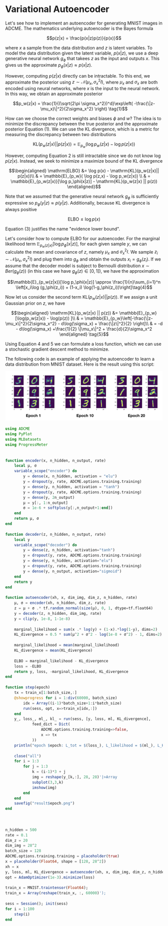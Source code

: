 # Variational Autoencoder

Let's see how to implement an autoencoder for generating MNIST images in ADCME. The mathematics underlying autoencoder is the Bayes formula

$$p(z|x) = \frac{p(x|z)p(z)}{p(x)}$$

where $x$ a sample from the data distribution and $z$ is latent variables. To model the data distribution given the latent variable, $p(x|z)$, we use a deep generative neural network $g_\phi$ that takees $z$ as the input and outputs $x$. This gives us the approximate $p_\phi(x|z) \approx p(x|z)$. 

However, computing $p(z|x)$ directly can be intractable. To this end, we approximate the posterior using $z\sim \mathcal{N}(\mu_x, \sigma_x^2I)$, where $\mu_x$ and $\sigma_x$ are both encoded using neural networks, where $x$ is the input to the neural network. In this way, we obtain an approximate posterior 

$$p_w(z|x) = \frac{1}{(\sqrt{2\pi \sigma_x^2})^d}\exp\left( -\frac{\|z-\mu_x)\|^2}{2\sigma_x^2} \right) \tag{1}$$

How can we choose the correct weights and biases $\phi$ and $w$? The idea is to minimize the discrepancy between the true posterior and the approximate posterior Equation (1). We can use the KL divergence, which is a metric for measuring the discrepancy between two distributions

$$\mathrm{KL}(p_w(z|x)|| p(z|x)) = \mathbb{E}_{p_w}(\log p_w(z|x) - \log p(z|x)) \tag{2}$$

However, computing Equation 2 is still intractable since we do not know $\log p(z|x)$. Instead, we seek to minimize a maximize bound of the KL divergence 

$$\begin{aligned}
\mathrm{ELBO} &=  \log p(x) - \mathrm{KL}(p_w(z|x)|| p(z|x))\\
& = \mathbb{E}_{p_w}( \log p(z,x) - \log p_w(z|x)) \\ 
& = \mathbb{E}_{p_w(z|x)}[\log p_\phi(x|z)] - \mathrm{KL}(p_w(z|x) || p(z))
\end{aligned}$$

Note that we assumed that the generative neural network $g_\phi$ is sufficiently expressive so $p_\phi(y|z)\approx p(y|z)$. Additionally, because KL divergence is always positive

$$\mathrm{ELBO} \leq \log p(x)\tag{3}$$

Equation (3) justifies the name "evidence lower bound". 

Let's consider how to compute ELBO for our autoencoder. For the marginal likelihood term $\mathbb{E}_{p_w(z|x)}[\log p_\phi(x|z)]$, for each given sample $y$, we can calculate the mean and covariance of $z$, namely $\mu_x$ and $\sigma_x^2I$. We sample $z_i\sim \mathcal{N}(\mu_x, \sigma_x^2I)$ and plug them into $g_\phi$ and obtain the outputs $x_i = g_\phi(z_i)$. If we assume that the decoder model is subject to Bernoulli distribution $x \sim Ber(g_\phi(z))$ (in this case we have $g_\phi(z)\in [0,1]$), we have the approximation 

$$\mathbb{E}_{p_w(z|x)}[\log p_\phi(x|z)] \approx \frac{1}{n}\sum_{i=1}^n \left[x_i\log (g_\phi(z_i)) + (1-x_i) \log(1-g_\phi(z_i))\right]\tag{4}$$

Now let us consider the second term $\mathrm{KL}(p_w(z|x) || p(z))$. If we assign a unit Gaussian prior on $z$, we have

$$\begin{aligned}
\mathrm{KL}(p_w(z|x) || p(z)) &= \mathbb{E}_{p_w}[\log(p_w(z|x)) - \log(p(z)) ]\\ 
& =  \mathbb{E}_{p_w}\left[-\frac{\|z-\mu_x\|^2}{2\sigma_x^2} - d\log(\sigma_x) + \frac{\|z\|^2}{2} \right]\\
& = -d - d\log(\sigma_x) +\frac{1}{2} \|\mu_x\|^2 + \frac{d}{2}\sigma_x^2 
\end{aligned} \tag{5}$$

Using Equation 4 and 5 we can formulate a loss function, which we can use a stochastic gradient descent method to minimize. 

The following code is an example of applying the autoencoder to learn a data distribution from MNIST dataset. Here is the result using this script:

![](./assets/vae.png)

```julia
using ADCME
using PyPlot
using MLDatasets
using ProgressMeter


function encoder(x, n_hidden, n_output, rate)
    local μ, σ
    variable_scope("encoder") do 
        y = dense(x, n_hidden, activation = "elu")
        y = dropout(y, rate, ADCME.options.training.training)
        y = dense(y, n_hidden, activation = "tanh")
        y = dropout(y, rate, ADCME.options.training.training)
        y = dense(y, 2n_output)
        μ = y[:, 1:n_output]
        σ = 1e-6 + softplus(y[:,n_output+1:end])
    end
    return μ, σ
end

function decoder(z, n_hidden, n_output, rate)
    local y 
    variable_scope("decoder") do 
        y = dense(z, n_hidden, activation="tanh")
        y = dropout(y, rate, ADCME.options.training.training)
        y = dense(y, n_hidden, activation="elu")
        y = dropout(y, rate, ADCME.options.training.training)
        y = dense(y, n_output, activation="sigmoid")
    end
    return y 
end

function autoencoder(xh, x, dim_img, dim_z, n_hidden, rate)
    μ, σ = encoder(xh, n_hidden, dim_z, rate)
    z = μ + σ .* tf.random_normal(size(μ), 0, 1, dtype=tf.float64)
    y = decoder(z, n_hidden, dim_img, rate)
    y = clip(y, 1e-8, 1-1e-8)

    marginal_likelihood = sum(x .* log(y) + (1-x).*log(1-y), dims=2)
    KL_divergence = 0.5 * sum(μ^2 + σ^2 - log(1e-8 + σ^2) - 1, dims=2)

    marginal_likelihood = mean(marginal_likelihood)
    KL_divergence = mean(KL_divergence)

    ELBO = marginal_likelihood - KL_divergence
    loss = -ELBO 
    return y, loss, -marginal_likelihood, KL_divergence
end

function step(epoch)
    tx = train_x[1:batch_size,:]
    @showprogress for i = 1:div(60000, batch_size)
        idx = Array((i-1)*batch_size+1:i*batch_size)
        run(sess, opt, x=>train_x[idx,:])
    end
    y_, loss_, ml_, kl_ = run(sess, [y, loss, ml, KL_divergence],
            feed_dict = Dict(
                ADCME.options.training.training=>false, 
                x => tx
            ))
    println("epoch $epoch: L_tot = $(loss_), L_likelihood = $(ml_), L_KL = $(kl_)")

    close("all")
    for i = 1:3
        for j = 1:3
            k = (i-1)*3 + j 
            img = reshape(y_[k,:], 28, 28)'|>Array
            subplot(3,3,k)
            imshow(img)
        end
    end
    savefig("result$epoch.png")
end



n_hidden = 500
rate = 0.1
dim_z = 20
dim_img = 28^2
batch_size = 128
ADCME.options.training.training = placeholder(true)
x = placeholder(Float64, shape = [128, 28^2])
xh = x
y, loss, ml, KL_divergence = autoencoder(xh, x, dim_img, dim_z, n_hidden, rate)
opt = AdamOptimizer(1e-3).minimize(loss)

train_x = MNIST.traintensor(Float64);
train_x = Array(reshape(train_x, :, 60000)');

sess = Session(); init(sess)
for i = 1:100
    step(i)
end
```
